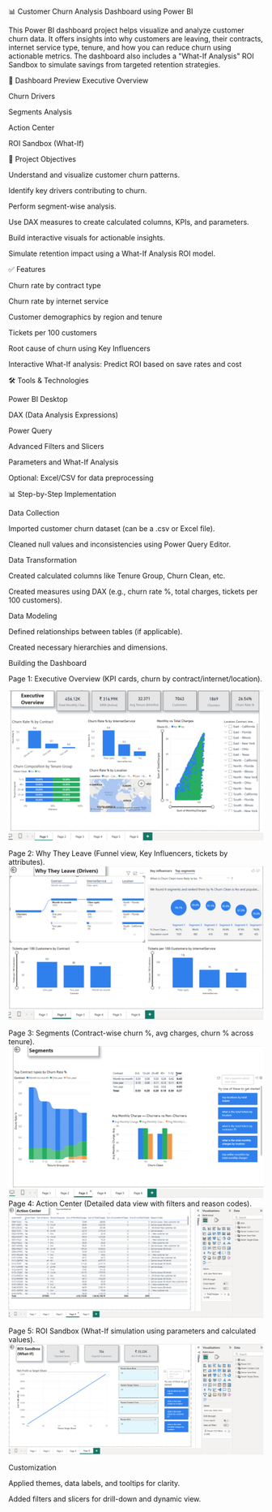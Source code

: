 📊 Customer Churn Analysis Dashboard using Power BI

This Power BI dashboard project helps visualize and analyze customer churn data. It offers insights into why customers are leaving, their contracts, internet service type, tenure, and how you can reduce churn using actionable metrics. The dashboard also includes a "What-If Analysis" ROI Sandbox to simulate savings from targeted retention strategies.


🚀 Dashboard Preview
Executive Overview

Churn Drivers

Segments Analysis

Action Center

ROI Sandbox (What-If)

📌 Project Objectives

Understand and visualize customer churn patterns.

Identify key drivers contributing to churn.

Perform segment-wise analysis.

Use DAX measures to create calculated columns, KPIs, and parameters.

Build interactive visuals for actionable insights.

Simulate retention impact using a What-If Analysis ROI model.

✅ Features

Churn rate by contract type

Churn rate by internet service

Customer demographics by region and tenure

Tickets per 100 customers

Root cause of churn using Key Influencers

Interactive What-If analysis: Predict ROI based on save rates and cost


🛠 Tools & Technologies

Power BI Desktop

DAX (Data Analysis Expressions)

Power Query

Advanced Filters and Slicers

Parameters and What-If Analysis

Optional: Excel/CSV for data preprocessing


📊 Step-by-Step Implementation

Data Collection

Imported customer churn dataset (can be a .csv or Excel file).

Cleaned null values and inconsistencies using Power Query Editor.

Data Transformation

Created calculated columns like Tenure Group, Churn Clean, etc.

Created measures using DAX (e.g., churn rate %, total charges, tickets per 100 customers).

Data Modeling

Defined relationships between tables (if applicable).

Created necessary hierarchies and dimensions.

Building the Dashboard

Page 1: Executive Overview (KPI cards, churn by contract/internet/location).

![image_alt](https://github.com/Deepalirole/customer-churn-prediction/blob/955358c8d55a72403724e731bb4df5225a643564/Screenshot%202025-08-28%20130700.png)

Page 2: Why They Leave (Funnel view, Key Influencers, tickets by attributes).
![image_alt](https://github.com/Deepalirole/customer-churn-prediction/blob/0da659fe08eb6216ef26b9f3fa182fb30fe845a8/Screenshot%202025-08-28%20130719.png)

Page 3: Segments (Contract-wise churn %, avg charges, churn % across tenure).
![image_alt](https://github.com/Deepalirole/customer-churn-prediction/blob/b5062950b1c759beab9a4e125d4db8cf19f28427/Screenshot%202025-08-28%20130737.png
)
Page 4: Action Center (Detailed data view with filters and reason codes).
![image_alt](https://github.com/Deepalirole/customer-churn-prediction/blob/1ed9ad843a4bb38cb18a7511360f16653c65f6fb/Screenshot%202025-08-28%20130803.png)

Page 5: ROI Sandbox (What-If simulation using parameters and calculated values).
![image_alt](https://github.com/Deepalirole/customer-churn-prediction/blob/a3662f8a6beb5fee0116559eb061914d8d9bce53/Screenshot%202025-08-28%20130822.png)

Customization

Applied themes, data labels, and tooltips for clarity.

Added filters and slicers for drill-down and dynamic view.
